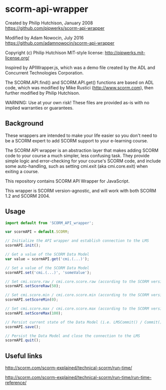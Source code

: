# scorm-api-wrapper

Created by Philip Hutchison, January 2008
https://github.com/pipwerks/scorm-api-wrapper

Modified by Adam Nowocin, July 2016
https://github.com/adamnowocin/scorm-api-wrapper

Copyright (c) Philip Hutchison
MIT-style license: http://pipwerks.mit-license.org/

Inspired by APIWrapper.js, which was a demo file created by the ADL and Concurrent Technologies Corporation.

The SCORM.API.find() and SCORM.API.get() functions are based on ADL code, which was modified by Mike Rustici (http://www.scorm.com), then further modified by Philip Hutchison.

WARNING: Use at your own risk! These files are provided as-is with no implied warranties or guarantees.

## Background 

These wrappers are intended to make your life easier so you don't need to be a SCORM expert to add SCORM support to your e-learning course.

The SCORM API wrapper is an abstraction layer that makes adding SCORM code to your course a much simpler, less confusing task. They provide simple logic and error-checking for your course's SCORM code, and include some auto-handling, such as setting cmi.exit (aka cmi.core.exit) when exiting a course.

This repository contains SCORM API Wrapper for JavaScript.

This wrapper is SCORM version-agnostic, and will work with both SCORM 1.2 and SCORM 2004.

## Usage

```javascript
import default from 'SCORM_API_wrapper';

var scormAPI = default.SCORM;

// Initialize the API wrapper and establish connection to the LMS
scormAPI.init();

// Get a value of the SCORM Data Model
var value = scormAPI.get('cmi.(...)');

// Set a value of the SCORM Data Model
scormAPI.set('cmi.(...)', 'someValue');

// Set cmi.score.raw / cmi.core.score.raw (according to the SCORM version)
scormAPI.setScoreRaw(50);

// Set cmi.score.min / cmi.core.score.min (according to the SCORM version)
scormAPI.setScoreMin(0);

// Set cmi.score.max / cmi.core.score.max (according to the SCORM version)
scormAPI.setScoreMax(100);

// Persist current state of the Data Model (i.e. LMSCommit() / Commit() )
scormAPI.save();

// Persist the Data Model and close the connection to the LMS
scormAPI.quit();

```

## Useful links

http://scorm.com/scorm-explained/technical-scorm/run-time/

http://scorm.com/scorm-explained/technical-scorm/run-time/run-time-reference/